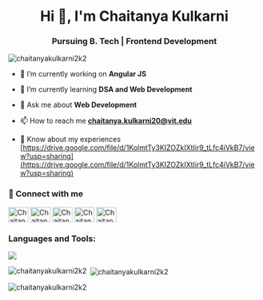 <h1 align="center">Hi 👋, I'm Chaitanya Kulkarni</h1>
<h3 align="center">Pursuing B. Tech | Frontend Development</h3>

<p align="left"> <img src="https://komarev.com/ghpvc/?username=chaitanyakulkarni2k2&label=Profile%20views&color=0e75b6&style=flat" alt="chaitanyakulkarni2k2" /> </p>

- 🔭 I’m currently working on **Angular JS**

- 🌱 I’m currently learning **DSA and Web Development**

- 💬 Ask me about **Web Development**

- 📫 How to reach me **chaitanya.kulkarni20@vit.edu**

- 📄 Know about my experiences
  [https://drive.google.com/file/d/1KolmtTy3KIZOZkIXtIir9_tLfc4iVkB7/view?usp=sharing](https://drive.google.com/file/d/1KolmtTy3KIZOZkIXtIir9_tLfc4iVkB7/view?usp=sharing)

### 🔗 Connect with me
<!-- https://assets.leetcode.com/static_assets/public/webpack_bundles/images/logo-dark.e99485d9b.svg -->
<p align="left">              
<a href="https://auth.geeksforgeeks.org/user/chaitanyakkvaj/practice" target="blank"><img align="center" src="https://user-images.githubusercontent.com/90970004/219654575-a7715c13-c3d3-4dbe-929a-addb9661e17d.png" alt="Chaitanya Kulkarni" height="30" width="40" /></a>
<a href="https://www.linkedin.com/in/chaitanya-kulkarni-a34086235/" target="blank"><img align="center" src="https://raw.githubusercontent.com/rahuldkjain/github-profile-readme-generator/master/src/images/icons/Social/linked-in-alt.svg" alt="Chaitanya Kulkarni" height="30" width="40" /></a>
<a href="https://leetcode.com/Chaitanya_2k2/" target="blank"><img align="center" src="https://raw.githubusercontent.com/rahuldkjain/github-profile-readme-generator/master/src/images/icons/Social/leet-code.svg" alt="Chaitanya Kulkarni" height="30" width="40" /></a>
 <a href="https://www.codechef.com/users/chaitanya2k2" target="blank"><img align="center" src="https://user-images.githubusercontent.com/90970004/219650460-24beb0af-284d-45b6-9721-2ada09ac900a.png" alt="Chaitanya Kulkarni" height="30" width="40" /></a>
<a href="https://www.hackerrank.com/chaitanya_kulka4/hackos" target="blank"><img align="center" src="https://user-images.githubusercontent.com/90970004/219651481-14772c8f-b7f7-4e15-bac6-e41acce6a4a4.png" alt="Chaitanya Kulkarni" height="30" width="40" /></a>              
</p>



<h3 align="left">Languages and Tools:</h3>
<p>
  <a href="https://skillicons.dev">
    <img src="https://skillicons.dev/icons?i=react,js,python,django,php,java,git,c,github,instagram,jquery,linkedin,materialui,nodejs,redux,stackoverflow,vscode,vite,html,css,bootstrap,firebase,mongodb,nextjs,sass,ts&perline=10" />
  </a>
</p>


<p><img align="left" src="https://github-readme-stats.vercel.app/api/top-langs?username=chaitanyakulkarni2k2&show_icons=true&locale=en&layout=compact" alt="chaitanyakulkarni2k2" /></p>

<p>&nbsp;<img align="center" src="https://github-readme-stats.vercel.app/api?username=chaitanyakulkarni2k2&show_icons=true&locale=en" alt="chaitanyakulkarni2k2" /></p>

<p><img align="center" src="https://github-readme-streak-stats.herokuapp.com/?user=chaitanyakulkarni2k2&" alt="chaitanyakulkarni2k2" /></p>
